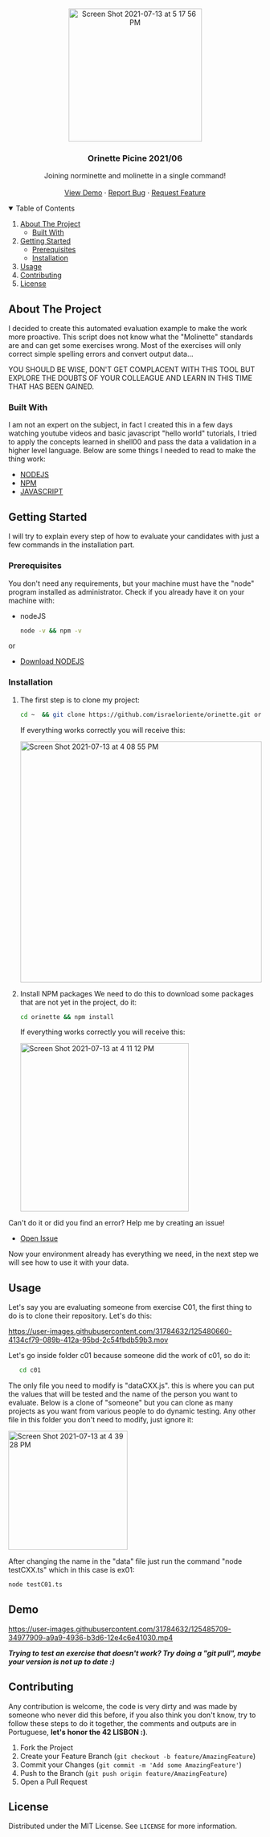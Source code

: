 <!-- PROJECT LOGO -->
<br />
<p align="center">
  
<img width="265" alt="Screen Shot 2021-07-13 at 5 17 56 PM" src="https://user-images.githubusercontent.com/31784632/125488427-c24965bc-7d7b-46ac-92a4-c69bea30a625.png">



  <h3 align="center">Orinette Picine 2021/06</h3>

  <p align="center">
    Joining norminette and molinette in a single command!
    <br />
    <br />
    <a href="#Demo">View Demo</a>
    ·
    <a href="https://github.com/israeloriente/orinette/issues/new">Report Bug</a>
    ·
    <a href="https://github.com/israeloriente/orinette/issues/new">Request Feature</a>
  </p>
</p>



<!-- TABLE OF CONTENTS -->
<details open="open">
  <summary>Table of Contents</summary>
  <ol>
    <li>
      <a href="#about-the-project">About The Project</a>
      <ul>
        <li><a href="#built-with">Built With</a></li>
      </ul>
    </li>
    <li>
      <a href="#getting-started">Getting Started</a>
      <ul>
        <li><a href="#prerequisites">Prerequisites</a></li>
        <li><a href="#installation">Installation</a></li>
      </ul>
    </li>
    <li><a href="#usage">Usage</a></li>
    <li><a href="#contributing">Contributing</a></li>
    <li><a href="#license">License</a></li>
  </ol>
</details>



<!-- ABOUT THE PROJECT -->
## About The Project

I decided to create this automated evaluation example to make the work more proactive. This script does not know what the "Molinette" standards are and can get some exercises wrong. Most of the exercises will only correct simple spelling errors and convert output data...

YOU SHOULD BE WISE, DON'T GET COMPLACENT WITH THIS TOOL BUT EXPLORE THE DOUBTS OF YOUR COLLEAGUE AND LEARN IN THIS TIME THAT HAS BEEN GAINED.


### Built With

I am not an expert on the subject, in fact I created this in a few days watching youtube videos and basic javascript "hello world" tutorials, I tried to apply the concepts learned in shell00 and pass the data a validation in a higher level language.
Below are some things I needed to read to make the thing work:

* [NODEJS](https://nodejs.org/en/)
* [NPM](https://www.npmjs.com)
* [JAVASCRIPT](https://www.w3schools.com/js/)



<!-- GETTING STARTED -->
## Getting Started

I will try to explain every step of how to evaluate your candidates with just a few commands in the installation part.

### Prerequisites

You don't need any requirements, but your machine must have the "node" program installed as administrator.
Check if you already have it on your machine with:
* nodeJS
  ```sh
  node -v && npm -v
  ```
or

* [Download NODEJS](https://nodejs.org/dist/v14.17.3/node-v14.17.3.pkg)


### Installation

1. The first step is to clone my project:
   ```sh
   cd ~  && git clone https://github.com/israeloriente/orinette.git orinette
   ```
   If everything works correctly you will receive this:
      
   <img width="480" alt="Screen Shot 2021-07-13 at 4 08 55 PM" src="https://user-images.githubusercontent.com/31784632/125477079-e6da8f71-66e0-4fd1-8e32-1399e723ff6e.png">

      
2. Install NPM packages
   We need to do this to download some packages that are not yet in the project, do it:
   ```sh
   cd orinette && npm install
   ```
   If everything works correctly you will receive this:
   
   <img width="335" alt="Screen Shot 2021-07-13 at 4 11 12 PM" src="https://user-images.githubusercontent.com/31784632/125477188-03b13355-c485-47bd-8692-cb5132003dac.png">

Can't do it or did you find an error?
Help me by creating an issue!

* [Open Issue](https://github.com/israeloriente/orinette/issues/new)

Now your environment already has everything we need, in the next step we will see how to use it with your data.


<!-- USAGE EXAMPLES -->
## Usage

Let's say you are evaluating someone from exercise C01, the first thing to do is to clone their repository. Let's do this:

https://user-images.githubusercontent.com/31784632/125480660-4134cf79-089b-412a-95bd-2c54fbdb59b3.mov

Let's go inside folder c01 because someone did the work of c01, so do it:

```sh
   cd c01
```

The only file you need to modify is "dataCXX.js".
 this is where you can put the values that will be tested and the name of the person you want to evaluate.
 Below is a clone of "someone" but you can clone as many projects as you want from various people to do dynamic testing. Any other file in this folder you don't need to modify, just ignore it:
 
 <img width="237" alt="Screen Shot 2021-07-13 at 4 39 28 PM" src="https://user-images.githubusercontent.com/31784632/125482763-14e389e5-4056-4897-be68-7e9a363d5247.png">
 
 After changing the name in the "data" file just run the command "node testCXX.ts" which in this case is ex01:
 
 ```sh
 node testC01.ts
 ```
## Demo
https://user-images.githubusercontent.com/31784632/125485709-34977909-a9a9-4936-b3d6-12e4c6e41030.mp4


***Trying to test an exercise that doesn't work? Try doing a "git pull", maybe your version is not up to date :)***

 
<!-- CONTRIBUTING -->
## Contributing

Any contribution is welcome, the code is very dirty and was made by someone who never did this before, if you also think you don't know, try to follow these steps to do it together, the comments and outputs are in Portuguese, **let's honor the 42 LISBON :)**.

1. Fork the Project
2. Create your Feature Branch (`git checkout -b feature/AmazingFeature`)
3. Commit your Changes (`git commit -m 'Add some AmazingFeature'`)
4. Push to the Branch (`git push origin feature/AmazingFeature`)
5. Open a Pull Request



<!-- LICENSE -->
## License

Distributed under the MIT License. See `LICENSE` for more information.
